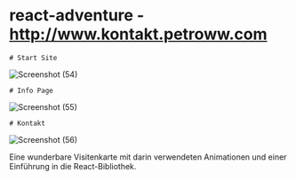 # react-adventure - http://www.kontakt.petroww.com

    # Start Site

![Screenshot (54)](https://user-images.githubusercontent.com/108054083/232150879-0f27b07c-c75c-4a04-8b37-6a641b12ba69.png)

    # Info Page

![Screenshot (55)](https://user-images.githubusercontent.com/108054083/232150884-275ace34-6fe9-467c-bda0-1caedbac8d7a.png)

    # Kontakt

![Screenshot (56)](https://user-images.githubusercontent.com/108054083/232150886-d8cca1bf-bf04-41d3-bd6d-bb4d31174fb2.png)

Eine wunderbare Visitenkarte mit darin verwendeten Animationen und einer Einführung in die React-Bibliothek.
